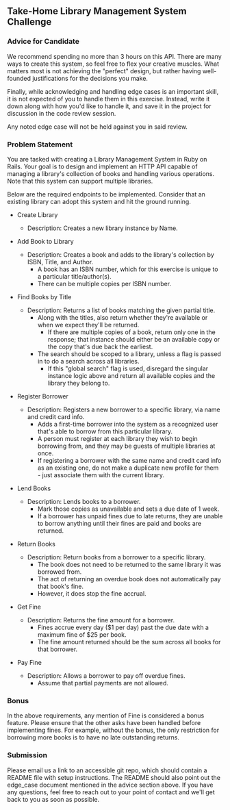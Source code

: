 ## Take-Home Library Management System Challenge
### Advice for Candidate
We recommend spending no more than 3 hours on this API. There are many ways to create this system, so
feel free to flex your creative muscles. What matters most is not achieving the "perfect" design, but rather
having well-founded justifications for the decisions you make.

Finally, while acknowledging and handling edge cases is an important skill, it is not expected of you to
handle them in this exercise. Instead, write it down along with how you'd like to handle it, and save it in the
project for discussion in the code review session.

Any noted edge case will not be held against you in said review.

### Problem Statement
You are tasked with creating a Library Management System in Ruby on Rails. Your goal is to design and
implement an HTTP API capable of managing a library's collection of books and handling various
operations. Note that this system can support multiple libraries.

Below are the required endpoints to be implemented. Consider that an existing library can adopt this system
and hit the ground running.

- Create Library
  - Description: Creates a new library instance by Name.

- Add Book to Library
  - Description: Creates a book and adds to the library's collection by ISBN, Title, and Author.
    - A book has an ISBN number, which for this exercise is unique to a particular title/author(s).
    - There can be multiple copies per ISBN number.

- Find Books by Title
  - Description: Returns a list of books matching the given partial title.
    - Along with the titles, also return whether they're available or when we expect they'll be returned.
      - If there are multiple copies of a book, return only one in the response; that instance should either be an available copy or the copy that's due back the earliest.
    - The search should be scoped to a library, unless a flag is passed in to do a search across all libraries.
      - If this "global search" flag is used, disregard the singular instance logic above and return all available copies and the library they belong to.

- Register Borrower
  - Description: Registers a new borrower to a specific library, via name and credit card info.
    - Adds a first-time borrower into the system as a recognized user that's able to borrow from this particular library.
    - A person must register at each library they wish to begin borrowing from, and they may be guests of multiple libraries at once.
    - If registering a borrower with the same name and credit card info as an existing one, do not make a duplicate new profile for them - just associate them with the current library.

- Lend Books
  - Description: Lends books to a borrower.
    - Mark those copies as unavailable and sets a due date of 1 week.
    - If a borrower has unpaid fines due to late returns, they are unable to borrow anything until their fines are paid and books are returned.

- Return Books
  - Description: Return books from a borrower to a specific library.
    - The book does not need to be returned to the same library it was borrowed from.
    - The act of returning an overdue book does not automatically pay that book's fine.
    - However, it does stop the fine accrual.

- Get Fine
  - Description: Returns the fine amount for a borrower.
    - Fines accrue every day ($1 per day) past the due date with a maximum fine of $25 per book.
    - The fine amount returned should be the sum across all books for that borrower.

- Pay Fine
  - Description: Allows a borrower to pay off overdue fines.
    - Assume that partial payments are not allowed.

### Bonus
In the above requirements, any mention of Fine is considered a bonus feature. Please ensure that the other
asks have been handled before implementing fines. For example, without the bonus, the only restriction for
borrowing more books is to have no late outstanding returns.

### Submission
Please email us a link to an accessible git repo, which should contain a README file with setup instructions.
The README should also point out the edge_case document mentioned in the advice section above.
If you have any questions, feel free to reach out to your point of contact and we'll get back to you as soon
as possible.